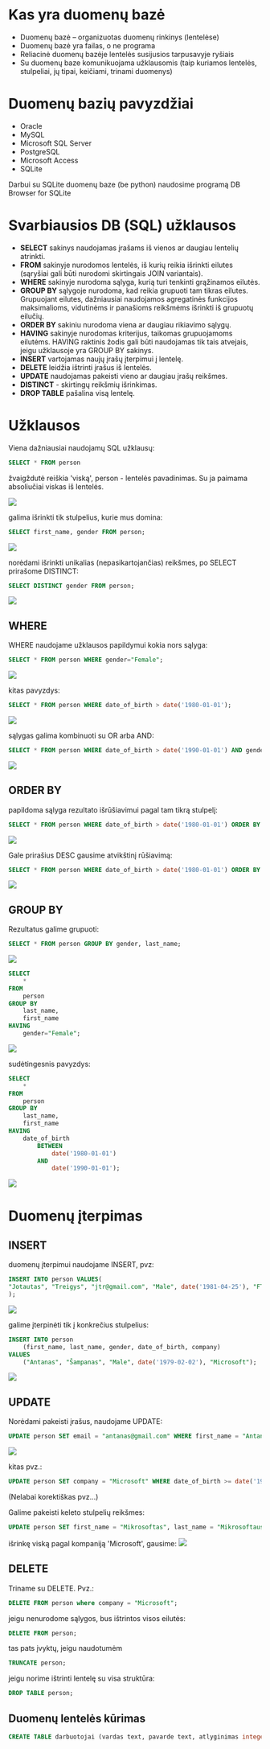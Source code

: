 # Kas yra duomenų bazė
* Duomenų bazė – organizuotas duomenų rinkinys (lentelėse)
* Duomenų bazė yra failas, o ne programa
* Reliacinė duomenų bazėje lentelės susijusios tarpusavyje ryšiais
* Su duomenų baze komunikuojama užklausomis (taip kuriamos lentelės, stulpeliai, jų tipai, keičiami, trinami duomenys)
# Duomenų bazių pavyzdžiai
* Oracle
* MySQL
* Microsoft SQL Server
* PostgreSQL
* Microsoft Access
* SQLite

Darbui su SQLite duomenų baze (be python) naudosime programą DB Browser for SQLite

# Svarbiausios DB (SQL) užklausos
* **SELECT** sakinys naudojamas įrašams iš vienos ar daugiau lentelių atrinkti.
* **FROM** sakinyje nurodomos lentelės, iš kurių reikia išrinkti eilutes (sąryšiai gali būti nurodomi skirtingais JOIN variantais).
* **WHERE** sakinyje nurodoma sąlyga, kurią turi tenkinti grąžinamos eilutės.
* **GROUP BY** sąlygoje nurodoma, kad reikia grupuoti tam tikras eilutes. Grupuojant eilutes, dažniausiai naudojamos agregatinės funkcijos maksimalioms, vidutinėms ir panašioms reikšmėms išrinkti iš grupuotų eilučių.
* **ORDER BY** sakiniu nurodoma viena ar daugiau rikiavimo sąlygų.
* **HAVING** sakinyje nurodomas kriterijus, taikomas grupuojamoms eilutėms. HAVING raktinis žodis gali būti naudojamas tik tais atvejais, jeigu užklausoje yra GROUP BY sakinys.
* **INSERT** vartojamas naujų įrašų įterpimui į lentelę.
* **DELETE** leidžia ištrinti įrašus iš lentelės.
* **UPDATE** naudojamas pakeisti vieno ar daugiau įrašų reikšmes.
* **DISTINCT** - skirtingų reikšmių išrinkimas.
* **DROP TABLE** pašalina visą lentelę.

# Užklausos

Viena dažniausiai naudojamų SQL užklausų:

```sql
SELECT * FROM person
```
žvaigždutė reiškia 'viską', person - lentelės pavadinimas. Su ja paimama absoliučiai viskas iš lentelės.

![](select_all.png)

galima išrinkti tik stulpelius, kurie mus domina:
```sql
SELECT first_name, gender FROM person;
```

![](select_name_gender.png)

norėdami išrinkti unikalias (nepasikartojančias) reikšmes, po SELECT prirašome DISTINCT:

```sql
SELECT DISTINCT gender FROM person;
```
![](select_distinct_gender.png)

## WHERE

WHERE naudojame užklausos papildymui kokia nors sąlyga:
```sql
SELECT * FROM person WHERE gender="Female";
``` 
![](where_female.png)

kitas pavyzdys:
```sql
SELECT * FROM person WHERE date_of_birth > date('1980-01-01');
```
![](select_where_date.png)

sąlygas galima kombinuoti su OR arba AND:
```sql
SELECT * FROM person WHERE date_of_birth > date('1990-01-01') AND gender="Female";
```
![](young_female.png)

## ORDER BY

papildoma sąlyga rezultato išrūšiavimui pagal tam tikrą stulpelį:
```sql
SELECT * FROM person WHERE date_of_birth > date('1980-01-01') ORDER BY company;
```
![](order_by.png)

Gale prirašius DESC gausime atvikštinį rūšiavimą:
```sql
SELECT * FROM person WHERE date_of_birth > date('1980-01-01') ORDER BY company DESC;
```
![](order_by_desc.png)

## GROUP BY

Rezultatus galime grupuoti:

```sql
SELECT * FROM person GROUP BY gender, last_name;
```

![](group_by.png)

```sql
SELECT
	*
FROM
	person
GROUP BY
	last_name,
	first_name	
HAVING
	gender="Female";
```

![](having1.png)

sudėtingesnis pavyzdys:

```sql
SELECT
	*
FROM
	person
GROUP BY
	last_name,
	first_name	
HAVING
	date_of_birth 
		BETWEEN 
			date('1980-01-01') 
		AND 
			date('1990-01-01');
```
![](having2.png)

# Duomenų įterpimas
## INSERT

duomenų įterpimui naudojame INSERT, pvz:
```sql
INSERT INTO person VALUES(
"Jotautas", "Treigys", "jtr@gmail.com", "Male", date('1981-04-25'), "FTMC"
);
```
![](insert1.png)

galime įterpinėti tik į konkrečius stulpelius:
```sql
INSERT INTO person 
	(first_name, last_name, gender, date_of_birth, company)
VALUES
	("Antanas", "Šampanas", "Male", date('1979-02-02'), "Microsoft");
```

![](insert2.png)

## UPDATE

Norėdami pakeisti įrašus, naudojame UPDATE:
```sql
UPDATE person SET email = "antanas@gmail.com" WHERE first_name = "Antanas";
```

![](update1.png)

kitas pvz.:
```sql
UPDATE person SET company = "Microsoft" WHERE date_of_birth >= date('1990-01-01') AND gender = "Female";
```
(Nelabai korektiškas pvz...)

Galime pakeisti keleto stulpelių reikšmes:
```sql
UPDATE person SET first_name = "Mikrosoftas", last_name = "Mikrosoftauskas" WHERE company = "Microsoft";	
```

išrinkę viską pagal kompaniją 'Microsoft', gausime:
![](update2.png)

## DELETE

Triname su DELETE. Pvz.:
```sql
DELETE FROM person where company = "Microsoft";
```

jeigu nenurodome sąlygos, bus ištrintos visos eilutės:
```sql
DELETE FROM person;
```

tas pats įvyktų, jeigu naudotumėm 
```sql
TRUNCATE person;
```

jeigu norime ištrinti lentelę su visa struktūra:
```sql
DROP TABLE person;
```

## Duomenų lentelės kūrimas
```sql
CREATE TABLE darbuotojai (vardas text, pavarde text, atlyginimas integer)
```
